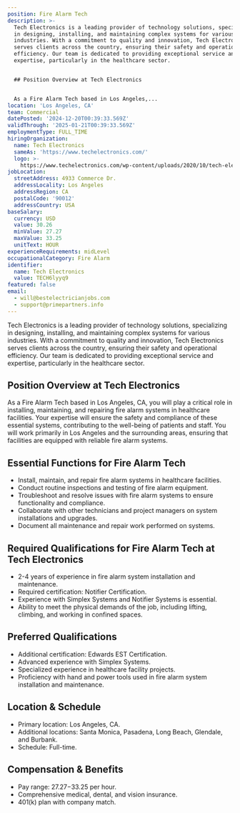 ```yaml
---
position: Fire Alarm Tech
description: >-
  Tech Electronics is a leading provider of technology solutions, specializing
  in designing, installing, and maintaining complex systems for various
  industries. With a commitment to quality and innovation, Tech Electronics
  serves clients across the country, ensuring their safety and operational
  efficiency. Our team is dedicated to providing exceptional service and
  expertise, particularly in the healthcare sector.


  ## Position Overview at Tech Electronics


  As a Fire Alarm Tech based in Los Angeles,...
location: 'Los Angeles, CA'
team: Commercial
datePosted: '2024-12-20T00:39:33.569Z'
validThrough: '2025-01-21T00:39:33.569Z'
employmentType: FULL_TIME
hiringOrganization:
  name: Tech Electronics
  sameAs: 'https://www.techelectronics.com/'
  logo: >-
    https://www.techelectronics.com/wp-content/uploads/2020/10/tech-electronics-logo.png
jobLocation:
  streetAddress: 4933 Commerce Dr.
  addressLocality: Los Angeles
  addressRegion: CA
  postalCode: '90012'
  addressCountry: USA
baseSalary:
  currency: USD
  value: 30.26
  minValue: 27.27
  maxValue: 33.25
  unitText: HOUR
experienceRequirements: midLevel
occupationalCategory: Fire Alarm
identifier:
  name: Tech Electronics
  value: TECH6lyyq9
featured: false
email:
  - will@bestelectricianjobs.com
  - support@primepartners.info
---
```




Tech Electronics is a leading provider of technology solutions, specializing in designing, installing, and maintaining complex systems for various industries. With a commitment to quality and innovation, Tech Electronics serves clients across the country, ensuring their safety and operational efficiency. Our team is dedicated to providing exceptional service and expertise, particularly in the healthcare sector.

## Position Overview at Tech Electronics

As a Fire Alarm Tech based in Los Angeles, CA, you will play a critical role in installing, maintaining, and repairing fire alarm systems in healthcare facilities. Your expertise will ensure the safety and compliance of these essential systems, contributing to the well-being of patients and staff. You will work primarily in Los Angeles and the surrounding areas, ensuring that facilities are equipped with reliable fire alarm systems.

## Essential Functions for Fire Alarm Tech

- Install, maintain, and repair fire alarm systems in healthcare facilities.
- Conduct routine inspections and testing of fire alarm equipment.
- Troubleshoot and resolve issues with fire alarm systems to ensure functionality and compliance.
- Collaborate with other technicians and project managers on system installations and upgrades.
- Document all maintenance and repair work performed on systems.

## Required Qualifications for Fire Alarm Tech at Tech Electronics

- 2-4 years of experience in fire alarm system installation and maintenance.
- Required certification: Notifier Certification.
- Experience with Simplex Systems and Notifier Systems is essential.
- Ability to meet the physical demands of the job, including lifting, climbing, and working in confined spaces.

## Preferred Qualifications

- Additional certification: Edwards EST Certification.
- Advanced experience with Simplex Systems.
- Specialized experience in healthcare facility projects.
- Proficiency with hand and power tools used in fire alarm system installation and maintenance.

## Location & Schedule

- Primary location: Los Angeles, CA.
- Additional locations: Santa Monica, Pasadena, Long Beach, Glendale, and Burbank.
- Schedule: Full-time.

## Compensation & Benefits

- Pay range: $27.27-$33.25 per hour.
- Comprehensive medical, dental, and vision insurance.
- 401(k) plan with company match.